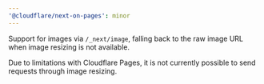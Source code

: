 ```yaml
---
'@cloudflare/next-on-pages': minor
---
```


Support for images via `/_next/image`, falling back to the raw image URL when image resizing is not available.

Due to limitations with Cloudflare Pages, it is not currently possible to send requests through image resizing.
